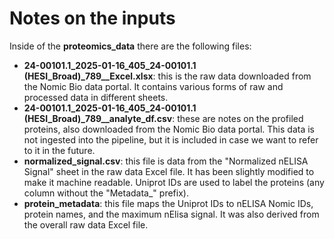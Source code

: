 # Notes on the inputs

Inside of the **proteomics_data** there are the following files:

- **24-00101.1_2025-01-16_405_24-00101.1 (HESI_Broad)_789__Excel.xlsx**: this is the raw data downloaded from the Nomic Bio data portal. It contains various forms of raw and processed data in different sheets.
- **24-00101.1_2025-01-16_405_24-00101.1 (HESI_Broad)_789__analyte_df.csv**: these are notes on the profiled proteins, also downloaded from the Nomic Bio data portal. This data is not ingested into the pipeline, but it is included in case we want to refer to it in the future.
- **normalized_signal.csv**: this file is data from the "Normalized nELISA Signal" sheet in the raw data Excel file. It has been slightly modified to make it machine readable. Uniprot IDs are used to label the proteins (any column without the "Metadata_" prefix).
- **protein_metadata**: this file maps the Uniprot IDs to nELISA Nomic IDs, protein names, and the maximum nElisa signal. It was also derived from the overall raw data Excel file.
